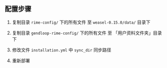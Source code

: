 ## 配置步骤

1. 复制目录 `rime-config/` 下的所有文件 至 `weasel-0.15.0/data/` 目录下

2. 复制目录 `gendloop-rime-config/` 下的所有文件 至 「用户资料文件夹」目录下
3. 修改文件 `installation.yml` 中 `sync_dir` 同步路径
4. 重新部署
